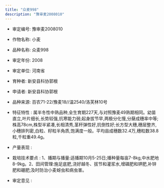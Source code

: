 ```yaml
---
title: "众麦998"
description: "豫审麦2008010"
---
```

* 审定编号:  豫审麦2008010

*  作物名称:  小麦

*  品种名称:  众麦998

*  审定年份:  2008

*  审定单位:  河南省

* 育种者:  新安县科协郭根

*  申请者:  新安县科协郭根

*  品种来源:  百农71-22/豫麦18//温2540/洛芙林10号

*  特征特性 : 
属半冬性中熟品种,全生育期227天,与对照豫麦49熟期相同。幼苗直立,叶片细长,长势较强,抗寒能力弱;起身拔节早,两极分化慢,分蘖成穗率中等;株高78cm,株型半紧凑,长相清秀,茎秆弹性好,抗倒性好;长方型大穗,穗层整齐,小穗排列密,白粒、籽粒半角质,饱满度一般。平均亩成穗数32.4万,穗粒数38.8粒,千粒重49.4g。
 
*  产量表现 : 


*  栽培技术要点 : 
1、播期与播量:适播期10月5-25日;播种量每亩7-8kg,中水肥地8-9kg。2、田间管理:施足底肥,浇好越冬、拔节和灌浆水,增磷肥和钾肥,补锌肥和硼肥;及时防治小麦蚜虫和病虫害。

*  审定意见 : 

